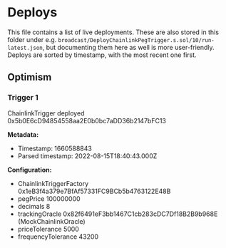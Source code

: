 # Deploys

This file contains a list of live deployments.
These are also stored in this folder under e.g. `broadcast/DeployChainlinkPegTrigger.s.sol/10/run-latest.json`, but documenting them here as well is more user-friendly.
Deploys are sorted by timestamp, with the most recent one first.

## Optimism

### Trigger 1

ChainlinkTrigger deployed 0x5b0E6cD94854558aa2E0b0bc7aDD36b2147bFC13

**Metadata:**

- Timestamp: 1660588843
- Parsed timestamp: 2022-08-15T18:40:43.000Z

**Configuration:**

- ChainlinkTriggerFactory 0x1eB3f4a379e7BfAf57331FC9BCb5b4763122E48B
- pegPrice 100000000
- decimals 8
- trackingOracle 0x82f6491eF3bb1467C1cb283cDC7Df18B2B9b968E (MockChainlinkOracle)
- priceTolerance 5000
- frequencyTolerance 43200